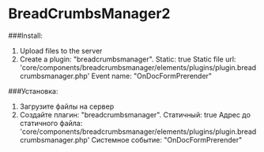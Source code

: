 BreadCrumbsManager2
===================

###Install:
1. Upload files to the server
2. Create a plugin: "breadcrumbsmanager".
	Static: true
	Static file url: 'core/components/breadcrumbsmanager/elements/plugins/plugin.breadcrumbsmanager.php'
	Event name: "OnDocFormPrerender"

###Установка:
1. Загрузите файлы на сервер
2. Создайте плагин: "breadcrumbsmanager".
	Статичный: true
	Адрес до статичного файла: 'core/components/breadcrumbsmanager/elements/plugins/plugin.breadcrumbsmanager.php'
	Системное событие: "OnDocFormPrerender"
